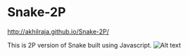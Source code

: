 # Snake-2P
http://akhilraja.github.io/Snake-2P/

This is 2P version of Snake built using Javascript.
![Alt text](Assets-readme/2.png?raw=true "Optional Title")


